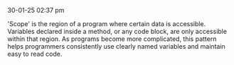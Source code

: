 30-01-25
02:37 pm

'Scope' is the region of a program where certain data is accessible. Variables declared inside a method, or any code block, are only accessible within that region. As programs become more complicated, this pattern helps programmers consistently use clearly named variables and maintain easy to read code.